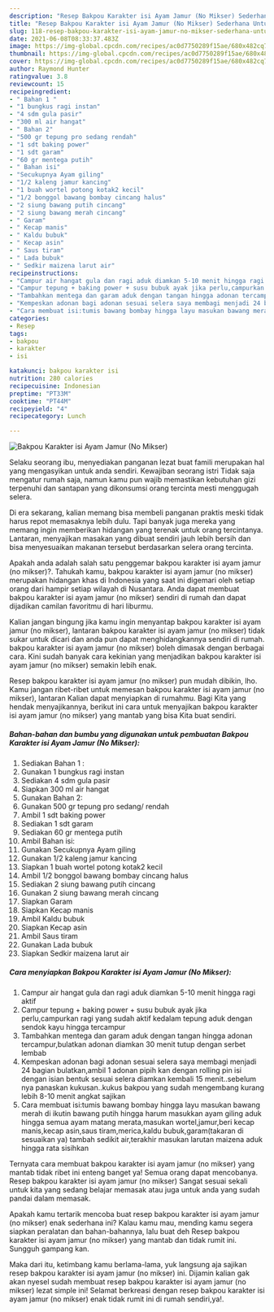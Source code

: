 ```yaml
---
description: "Resep Bakpou Karakter isi Ayam Jamur (No Mikser) Sederhana Untuk Jualan"
title: "Resep Bakpou Karakter isi Ayam Jamur (No Mikser) Sederhana Untuk Jualan"
slug: 118-resep-bakpou-karakter-isi-ayam-jamur-no-mikser-sederhana-untuk-jualan
date: 2021-06-08T08:33:37.483Z
image: https://img-global.cpcdn.com/recipes/ac0d7750289f15ae/680x482cq70/bakpou-karakter-isi-ayam-jamur-no-mikser-foto-resep-utama.jpg
thumbnail: https://img-global.cpcdn.com/recipes/ac0d7750289f15ae/680x482cq70/bakpou-karakter-isi-ayam-jamur-no-mikser-foto-resep-utama.jpg
cover: https://img-global.cpcdn.com/recipes/ac0d7750289f15ae/680x482cq70/bakpou-karakter-isi-ayam-jamur-no-mikser-foto-resep-utama.jpg
author: Raymond Hunter
ratingvalue: 3.8
reviewcount: 15
recipeingredient:
- " Bahan 1 "
- "1 bungkus ragi instan"
- "4 sdm gula pasir"
- "300 ml air hangat"
- " Bahan 2"
- "500 gr tepung pro sedang rendah"
- "1 sdt baking power"
- "1 sdt garam"
- "60 gr mentega putih"
- " Bahan isi"
- "Secukupnya Ayam giling"
- "1/2 kaleng jamur kancing"
- "1 buah wortel potong kotak2 kecil"
- "1/2 bonggol bawang bombay cincang halus"
- "2 siung bawang putih cincang"
- "2 siung bawang merah cincang"
- " Garam"
- " Kecap manis"
- " Kaldu bubuk"
- " Kecap asin"
- " Saus tiram"
- " Lada bubuk"
- " Sedkir maizena larut air"
recipeinstructions:
- "Campur air hangat gula dan ragi aduk diamkan 5-10 menit hingga ragi aktif"
- "Campur tepung + baking power + susu bubuk ayak jika perlu,campurkan ragi yang sudah aktif kedalam tepung aduk dengan sendok kayu hingga tercampur"
- "Tambahkan mentega dan garam aduk dengan tangan hingga adonan tercampur,bulatkan adonan diamkan 30 menit tutup dengan serbet lembab"
- "Kempeskan adonan bagi adonan sesuai selera saya membagi menjadi 24 bagian bulatkan,ambil 1 adonan pipih kan dengan rolling pin isi dengan isian bentuk sesuai selera diamkan kembali 15 menit..sebelum nya panaskan kukusan..kukus bakpou yang sudah mengembang kurang lebih 8-10 menit angkat sajikan"
- "Cara membuat isi:tumis bawang bombay hingga layu masukan bawang merah di ikutin bawang putih hingga harum masukkan ayam giling aduk hingga semua ayam matang merata,masukan wortel,jamur,beri kecap manis,kecap asin,saus tiram,merica,kaldu bubuk,garam(takaran di sesuaikan ya) tambah sedikit air,terakhir masukan larutan maizena aduk hingga rata sisihkan"
categories:
- Resep
tags:
- bakpou
- karakter
- isi

katakunci: bakpou karakter isi 
nutrition: 280 calories
recipecuisine: Indonesian
preptime: "PT33M"
cooktime: "PT44M"
recipeyield: "4"
recipecategory: Lunch

---
```



![Bakpou Karakter isi Ayam Jamur (No Mikser)](https://img-global.cpcdn.com/recipes/ac0d7750289f15ae/680x482cq70/bakpou-karakter-isi-ayam-jamur-no-mikser-foto-resep-utama.jpg)

Selaku seorang ibu, menyediakan panganan lezat buat famili merupakan hal yang mengasyikan untuk anda sendiri. Kewajiban seorang istri Tidak saja mengatur rumah saja, namun kamu pun wajib memastikan kebutuhan gizi terpenuhi dan santapan yang dikonsumsi orang tercinta mesti menggugah selera.

Di era  sekarang, kalian memang bisa membeli panganan praktis meski tidak harus repot memasaknya lebih dulu. Tapi banyak juga mereka yang memang ingin memberikan hidangan yang terenak untuk orang tercintanya. Lantaran, menyajikan masakan yang dibuat sendiri jauh lebih bersih dan bisa menyesuaikan makanan tersebut berdasarkan selera orang tercinta. 



Apakah anda adalah salah satu penggemar bakpou karakter isi ayam jamur (no mikser)?. Tahukah kamu, bakpou karakter isi ayam jamur (no mikser) merupakan hidangan khas di Indonesia yang saat ini digemari oleh setiap orang dari hampir setiap wilayah di Nusantara. Anda dapat membuat bakpou karakter isi ayam jamur (no mikser) sendiri di rumah dan dapat dijadikan camilan favoritmu di hari liburmu.

Kalian jangan bingung jika kamu ingin menyantap bakpou karakter isi ayam jamur (no mikser), lantaran bakpou karakter isi ayam jamur (no mikser) tidak sukar untuk dicari dan anda pun dapat menghidangkannya sendiri di rumah. bakpou karakter isi ayam jamur (no mikser) boleh dimasak dengan berbagai cara. Kini sudah banyak cara kekinian yang menjadikan bakpou karakter isi ayam jamur (no mikser) semakin lebih enak.

Resep bakpou karakter isi ayam jamur (no mikser) pun mudah dibikin, lho. Kamu jangan ribet-ribet untuk memesan bakpou karakter isi ayam jamur (no mikser), lantaran Kalian dapat menyiapkan di rumahmu. Bagi Kita yang hendak menyajikannya, berikut ini cara untuk menyajikan bakpou karakter isi ayam jamur (no mikser) yang mantab yang bisa Kita buat sendiri.

<!--inarticleads1-->

##### Bahan-bahan dan bumbu yang digunakan untuk pembuatan Bakpou Karakter isi Ayam Jamur (No Mikser):

1. Sediakan  Bahan 1 :
1. Gunakan 1 bungkus ragi instan
1. Sediakan 4 sdm gula pasir
1. Siapkan 300 ml air hangat
1. Gunakan  Bahan 2:
1. Gunakan 500 gr tepung pro sedang/ rendah
1. Ambil 1 sdt baking power
1. Sediakan 1 sdt garam
1. Sediakan 60 gr mentega putih
1. Ambil  Bahan isi:
1. Gunakan Secukupnya Ayam giling
1. Gunakan 1/2 kaleng jamur kancing
1. Siapkan 1 buah wortel potong kotak2 kecil
1. Ambil 1/2 bonggol bawang bombay cincang halus
1. Sediakan 2 siung bawang putih cincang
1. Gunakan 2 siung bawang merah cincang
1. Siapkan  Garam
1. Siapkan  Kecap manis
1. Ambil  Kaldu bubuk
1. Siapkan  Kecap asin
1. Ambil  Saus tiram
1. Gunakan  Lada bubuk
1. Siapkan  Sedkir maizena larut air




<!--inarticleads2-->

##### Cara menyiapkan Bakpou Karakter isi Ayam Jamur (No Mikser):

1. Campur air hangat gula dan ragi aduk diamkan 5-10 menit hingga ragi aktif
1. Campur tepung + baking power + susu bubuk ayak jika perlu,campurkan ragi yang sudah aktif kedalam tepung aduk dengan sendok kayu hingga tercampur
1. Tambahkan mentega dan garam aduk dengan tangan hingga adonan tercampur,bulatkan adonan diamkan 30 menit tutup dengan serbet lembab
1. Kempeskan adonan bagi adonan sesuai selera saya membagi menjadi 24 bagian bulatkan,ambil 1 adonan pipih kan dengan rolling pin isi dengan isian bentuk sesuai selera diamkan kembali 15 menit..sebelum nya panaskan kukusan..kukus bakpou yang sudah mengembang kurang lebih 8-10 menit angkat sajikan
1. Cara membuat isi:tumis bawang bombay hingga layu masukan bawang merah di ikutin bawang putih hingga harum masukkan ayam giling aduk hingga semua ayam matang merata,masukan wortel,jamur,beri kecap manis,kecap asin,saus tiram,merica,kaldu bubuk,garam(takaran di sesuaikan ya) tambah sedikit air,terakhir masukan larutan maizena aduk hingga rata sisihkan




Ternyata cara membuat bakpou karakter isi ayam jamur (no mikser) yang mantab tidak ribet ini enteng banget ya! Semua orang dapat mencobanya. Resep bakpou karakter isi ayam jamur (no mikser) Sangat sesuai sekali untuk kita yang sedang belajar memasak atau juga untuk anda yang sudah pandai dalam memasak.

Apakah kamu tertarik mencoba buat resep bakpou karakter isi ayam jamur (no mikser) enak sederhana ini? Kalau kamu mau, mending kamu segera siapkan peralatan dan bahan-bahannya, lalu buat deh Resep bakpou karakter isi ayam jamur (no mikser) yang mantab dan tidak rumit ini. Sungguh gampang kan. 

Maka dari itu, ketimbang kamu berlama-lama, yuk langsung aja sajikan resep bakpou karakter isi ayam jamur (no mikser) ini. Dijamin kalian gak akan nyesel sudah membuat resep bakpou karakter isi ayam jamur (no mikser) lezat simple ini! Selamat berkreasi dengan resep bakpou karakter isi ayam jamur (no mikser) enak tidak rumit ini di rumah sendiri,ya!.

